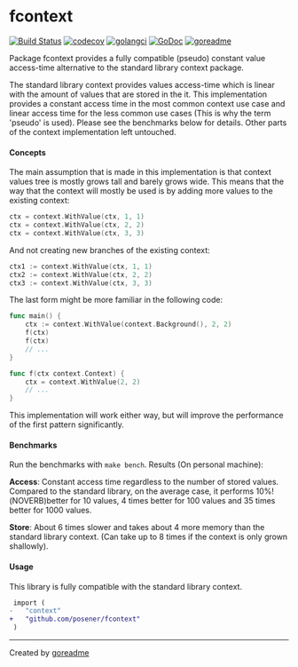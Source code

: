 # fcontext

[![Build Status](https://travis-ci.org/posener/fcontext.svg?branch=master)](https://travis-ci.org/posener/fcontext)
[![codecov](https://codecov.io/gh/posener/fcontext/branch/master/graph/badge.svg)](https://codecov.io/gh/posener/fcontext)
[![golangci](https://golangci.com/badges/github.com/posener/fcontext.svg)](https://golangci.com/r/github.com/posener/fcontext)
[![GoDoc](https://godoc.org/github.com/posener/fcontext?status.svg)](http://godoc.org/github.com/posener/fcontext)
[![goreadme](https://goreadme.herokuapp.com/badge/posener/fcontext.svg)](https://goreadme.herokuapp.com)

Package fcontext provides a fully compatible (pseudo) constant
value access-time alternative to the standard library context
package.

The standard library context provides values access-time which
is linear with the amount of values that are stored in the
it. This implementation provides a constant access time in the
most common context use case and linear access time for the
less common use cases (This is why the term 'pseudo' is used).
Please see the benchmarks below for details.
Other parts of the context implementation left untouched.

#### Concepts

The main assumption that is made in this implementation is that
context values tree is mostly grows tall and barely grows wide.
This means that the way that the context will mostly be used is
by adding more values to the existing context:

```go
ctx = context.WithValue(ctx, 1, 1)
ctx = context.WithValue(ctx, 2, 2)
ctx = context.WithValue(ctx, 3, 3)
```

And not creating new branches of the existing context:

```go
ctx1 := context.WithValue(ctx, 1, 1)
ctx2 := context.WithValue(ctx, 2, 2)
ctx3 := context.WithValue(ctx, 3, 3)
```

The last form might be more familiar in the following code:

```go
func main() {
	ctx := context.WithValue(context.Background(), 2, 2)
	f(ctx)
	f(ctx)
	// ...
}

func f(ctx context.Context) {
	ctx = context.WithValue(2, 2)
	// ...
}
```

This implementation will work either way, but will improve the
performance of the first pattern significantly.

#### Benchmarks

Run the benchmarks with `make bench`. Results (On personal machine):

**Access**: Constant access time regardless to the number of stored
values. Compared to the standard library, on the average case, it
performs 10%!(NOVERB)better for 10 values, 4 times better for 100 values
and 35 times better for 1000 values.

**Store**: About 6 times slower and takes about 4 more memory than
the standard library context. (Can take up to 8 times if the
context is only grown shallowly).

#### Usage

This library is fully compatible with the standard library context.

```diff
 import (
-	"context"
+ 	"github.com/posener/fcontext"
 )
```


---

Created by [goreadme](https://github.com/apps/goreadme)
